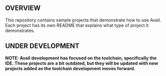 OVERVIEW
--------------------------------------------------------------------------------
This repository contains sample projects that demonstrate how to use Avail. Each project has its own README that explains what type of project it demonstrates.

## UNDER DEVELOPMENT
**NOTE: Avail development has focused on the toolchain, specifically the IDE. These projects are a bit outdated, but they will be updated with new projects added as the toolchain development moves forward.**
